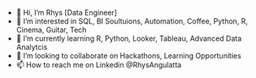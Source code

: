 - 👋 Hi, I’m Rhys [Data Engineer] 
- 👀 I’m interested in SQL, BI Soultuions, Automation, Coffee, Python, R, Cinema, Guitar, Tech
- 🌱 I’m currently learning R, Python, Looker, Tableau, Advanced Data Analytcis
- 💞️ I’m looking to collaborate on Hackathons, Learning Opportunities
- 📫 How to reach me on Linkedin @RhysAngulatta

<!---
RAngula/RAngula is a ✨ special ✨ repository because its `README.md` (this file) appears on your GitHub profile.
You can click the Preview link to take a look at your changes.
--->
